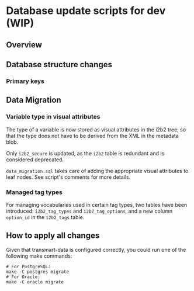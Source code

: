 Database update scripts for dev (WIP)
========================================

Overview
--------

## Database structure changes


### Primary keys


## Data Migration

### Variable type in visual attributes

The type of a variable is now stored as visual attributes in the i2b2 tree,
so that the type does not have to be derived from the XML in the metadata blob.

Only `i2b2_secure` is updated, as the `i2b2` table is redundant and is considered deprecated.

`data_migration.sql` takes care of adding the appropriate visual attributes to leaf nodes.
See script's comments for more details.

### Managed tag types

For managing vocabularies used in certain tag types, two tables have been introduced:
`i2b2_tag_types` and `i2b2_tag_options`, and a new column `option_id` in the
`i2b2_tags` table. 


How to apply all changes
------------------------

Given that transmart-data is configured correctly, you could run one of the following make commands:
    
    # For PostgreSQL:
    make -C postgres migrate
    # For Oracle:
    make -C oracle migrate
    
